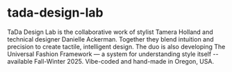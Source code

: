 # tada-design-lab
TaDa Design Lab is the collaborative work of stylist Tamera Holland and technical designer Danielle Ackerman. Together they blend intuition and precision to create tactile, intelligent design. The duo is also developing The Universal Fashion Framework — a system for understanding style itself -- available Fall-Winter 2025. Vibe-coded and hand-made in Oregon, USA.
